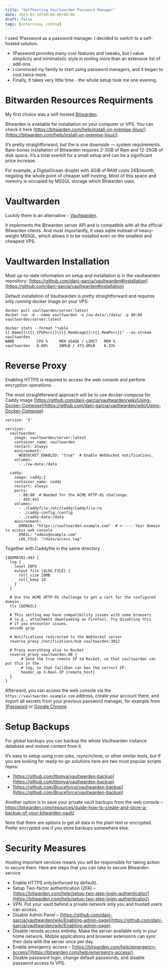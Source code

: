 ```yaml
---
title: "Selfhosting Vaultwarden Password Manager"
date: 2023-02-26T00:00:00+08:00  
draft: false
tags: [interview, coding]
---
```


I used 1Password as a password manager. I decided to switch to a self-hosted solution.

- 1Password provides many cool features and tweaks, but I value simplicity and minimalistic style in tooling more than an extensive list of add-ons.
- I convinced my family to start using password managers, and it began to cost twice more.
- Finally, It takes very little time - the whole setup took me one evening.

# Bitwarden Resources Requirments
My first choice was a self-hosted [Bitwarden](https://bitwarden.com/).  

Bitwarden is available for installation on your computer or VPS. You can check it here [https://bitwarden.com/help/install-on-premise-linux/](https://bitwarden.com/help/install-on-premise-linux/).

It’s pretty straightforward, but the is one downside — system requirements. Bare-bones installation of Bitwarden requires 2-3GB of Ram and 12-25GB of disk space. It’s a total overkill for a small setup and can be a significant price increase. 

For example, a DigitalOcean droplet with 4GiB of RAM costs 24$/month, negating the whole point of cheaper self-hosting.  Most of this space and memory is occupied by MSSQL storage which Bitwarden uses.  

# Vaultwarden

Luckily there is an alternative - [Vaultwarden](https://github.com/dani-garcia/vaultwarden).

It implements the Bitwarden server API and is compatible with all the official Bitwarden clients. And most importantly, it uses sqlite instead of heavy-weight MSSQL, which allows it to be installed even on the smallest and cheapest VPS.

# Vaultwarden Installation

Most up-to-date information on setup and installation is in the vaultwarden repository: [https://github.com/dani-garcia/vaultwarden#installation](https://github.com/dani-garcia/vaultwarden#installation)

Default installation of Vaultwarden is pretty straightforward and requires only running docker image on your VPS:
```
docker pull vaultwarden/server:latest
docker run -d --name vaultwarden -v /vw-data/:/data/ -p 80:80 vaultwarden/server:latest 
```

```
docker stats --format "table {{.Name}}\t{{.CPUPerc}}\t{{.MemUsage}}\t{{.MemPerc}}" --no-stream vaultwarden
NAME          CPU %     MEM USAGE / LIMIT   MEM %
vaultwarden   0.00%     30MiB / 473.6MiB    6.33%
```

# Reverse Proxy

Enabling HTTPS is required to access the web console and perform encryption operations.

The most straightforward approach will be to use docker-compose for Caddy image [https://github.com/dani-garcia/vaultwarden/wiki/Using-Docker-Compose](https://github.com/dani-garcia/vaultwarden/wiki/Using-Docker-Compose)

```
version: '3'

services:
  vaultwarden:
    image: vaultwarden/server:latest
    container_name: vaultwarden
    restart: always
    environment:
      WEBSOCKET_ENABLED: "true"  # Enable WebSocket notifications.
    volumes:
      - ./vw-data:/data

  caddy:
    image: caddy:2
    container_name: caddy
    restart: always
    ports:
      - 80:80  # Needed for the ACME HTTP-01 challenge.
      - 443:443
    volumes:
      - ./Caddyfile:/etc/caddy/Caddyfile:ro
      - ./caddy-config:/config
      - ./caddy-data:/data
    environment:
      DOMAIN: "https://vaultwarden.example.com"  # <----- Your domain to access web console 
      EMAIL: "admin@example.com"                 
      LOG_FILE: "/data/access.log"
```

Together with Caddyfile in the same directory

```
{$DOMAIN}:443 {
  log {
    level INFO
    output file {$LOG_FILE} {
      roll_size 10MB
      roll_keep 10
    }
  }

  # Use the ACME HTTP-01 challenge to get a cert for the configured domain.
  tls {$EMAIL}

  # This setting may have compatibility issues with some browsers
  # (e.g., attachment downloading on Firefox). Try disabling this
  # if you encounter issues.
  encode gzip

  # Notifications redirected to the WebSocket server
  reverse_proxy /notifications/hub vaultwarden:3012

  # Proxy everything else to Rocket
  reverse_proxy vaultwarden:80 {
       # Send the true remote IP to Rocket, so that vaultwarden can put this in the
       # log, so that fail2ban can ban the correct IP.
       header_up X-Real-IP {remote_host}
  }
}
```

Afterward, you can access the web console via the `https://vaultwarden.example.com` address, create your account there, and import all secrets from your previous password manager, for example from [1Password](https://bitwarden.com/help/import-from-1password/) or [Google Chrome](https://bitwarden.com/help/import-from-chrome/).

# Setup Backups
For global backups you can backup the whole Vaultwarden instance database and restore content from it.

It’s easy to setup using cron-jobs, rsync/rclone, or other similar tools, but if you are looking for ready-to-go solutions here are two most popular scripts repos:

- [https://github.com/ttionya/vaultwarden-backup](https://github.com/ttionya/vaultwarden-backup)
- [https://github.com/Bruceforce/vaultwarden-backup](https://github.com/Bruceforce/vaultwarden-backup)

Another option is to save your private vault backups from the web console – https://bitwarden.com/resources/guide-how-to-create-and-store-a-backup-of-your-bitwarden-vault/. 

Note that there are options to get all data in the plain text or encrypted. Prefer encrypted one if you store backups somewhere else.

# Security Measures
Hosting important services means you will be responsible for taking action to secure them. Here are steps that you can take to secure Bitwarden service
- Enable HTTPS only(enforced by default).
- Setup Two-factor authentication (2FA) – [https://bitwarden.com/help/setup-two-step-login-authenticator/](https://bitwarden.com/help/setup-two-step-login-authenticator/).
- VPN. Put your vault behind a private network only you and trusted users can access.
- Disable Admin Panel – [https://github.com/dani-garcia/vaultwarden/wiki/Enabling-admin-page](https://github.com/dani-garcia/vaultwarden/wiki/Enabling-admin-page).
- Disable remote access entirely. Make the server available only in your home network. Mobile applications and browser extensions can sync their data with the server once per day.
- Enable emergency access – [https://bitwarden.com/help/emergency-access/](https://bitwarden.com/help/emergency-access/).
- Disable password login, change default passwords, and disable password access to VPS.
